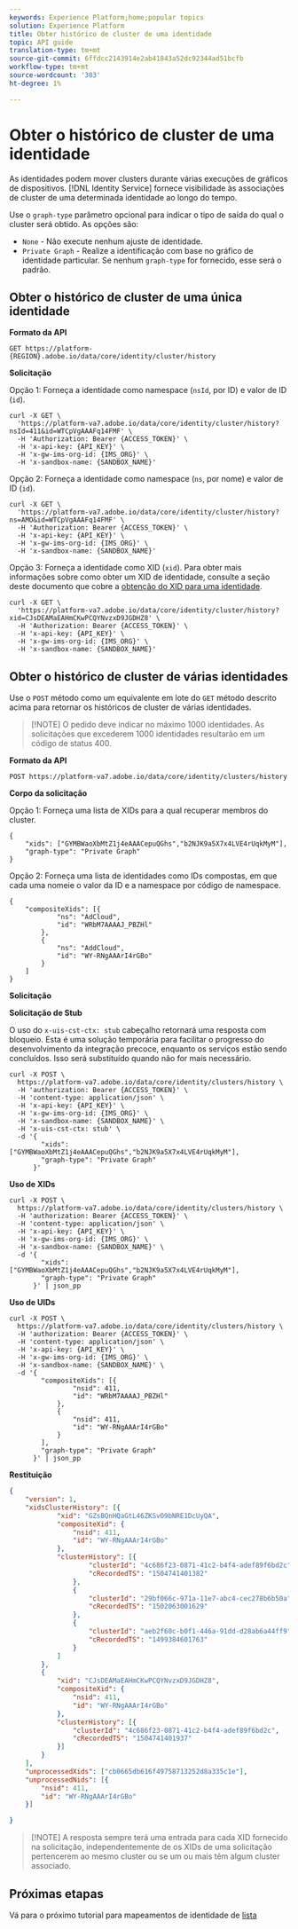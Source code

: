 ```yaml
---
keywords: Experience Platform;home;popular topics
solution: Experience Platform
title: Obter histórico de cluster de uma identidade
topic: API guide
translation-type: tm+mt
source-git-commit: 6ffdcc2143914e2ab41843a52dc92344ad51bcfb
workflow-type: tm+mt
source-wordcount: '303'
ht-degree: 1%

---
```



# Obter o histórico de cluster de uma identidade

As identidades podem mover clusters durante várias execuções de gráficos de dispositivos. [!DNL Identity Service] fornece visibilidade às associações de cluster de uma determinada identidade ao longo do tempo.

Use o `graph-type` parâmetro opcional para indicar o tipo de saída do qual o cluster será obtido. As opções são:

- `None` - Não execute nenhum ajuste de identidade.
- `Private Graph` - Realize a identificação com base no gráfico de identidade particular. Se nenhum `graph-type` for fornecido, esse será o padrão.

## Obter o histórico de cluster de uma única identidade

**Formato da API**

```http
GET https://platform-{REGION}.adobe.io/data/core/identity/cluster/history
```

**Solicitação**

Opção 1: Forneça a identidade como namespace (`nsId`, por ID) e valor de ID (`id`).

```shell
curl -X GET \
  'https://platform-va7.adobe.io/data/core/identity/cluster/history?nsId=411&id=WTCpVgAAAFq14FMF' \
  -H 'Authorization: Bearer {ACCESS_TOKEN}' \
  -H 'x-api-key: {API_KEY}' \
  -H 'x-gw-ims-org-id: {IMS_ORG}' \
  -H 'x-sandbox-name: {SANDBOX_NAME}'
```

Opção 2: Forneça a identidade como namespace (`ns`, por nome) e valor de ID (`id`).

```shell
curl -X GET \
  'https://platform-va7.adobe.io/data/core/identity/cluster/history?ns=AMO&id=WTCpVgAAAFq14FMF' \
  -H 'Authorization: Bearer {ACCESS_TOKEN}' \
  -H 'x-api-key: {API_KEY}' \
  -H 'x-gw-ims-org-id: {IMS_ORG}' \
  -H 'x-sandbox-name: {SANDBOX_NAME}'
```

Opção 3: Forneça a identidade como XID (`xid`). Para obter mais informações sobre como obter um XID de identidade, consulte a seção deste documento que cobre a [obtenção do XID para uma identidade](./list-native-id.md).

```shell
curl -X GET \
  'https://platform-va7.adobe.io/data/core/identity/cluster/history?xid=CJsDEAMaEAHmCKwPCQYNvzxD9JGDHZ8' \
  -H 'Authorization: Bearer {ACCESS_TOKEN}' \
  -H 'x-api-key: {API_KEY}' \
  -H 'x-gw-ims-org-id: {IMS_ORG}' \
  -H 'x-sandbox-name: {SANDBOX_NAME}'
```

## Obter o histórico de cluster de várias identidades

Use o `POST` método como um equivalente em lote do `GET` método descrito acima para retornar os históricos de cluster de várias identidades.

>[!NOTE] O pedido deve indicar no máximo 1000 identidades. As solicitações que excederem 1000 identidades resultarão em um código de status 400.

**Formato da API**

```http
POST https://platform-va7.adobe.io/data/core/identity/clusters/history
```

**Corpo da solicitação**

Opção 1: Forneça uma lista de XIDs para a qual recuperar membros do cluster.

```shell
{
    "xids": ["GYMBWaoXbMtZ1j4eAAACepuQGhs","b2NJK9a5X7x4LVE4rUqkMyM"],
    "graph-type": "Private Graph"
}
```

Opção 2: Forneça uma lista de identidades como IDs compostas, em que cada uma nomeie o valor da ID e a namespace por código de namespace.

```shell
{
    "compositeXids": [{
            "ns": "AdCloud",
            "id": "WRbM7AAAAJ_PBZHl"
        },
        {
            "ns": "AddCloud",
            "id": "WY-RNgAAArI4rGBo"
        }
    ]
}
```

**Solicitação**

**Solicitação de Stub**

O uso do `x-uis-cst-ctx: stub` cabeçalho retornará uma resposta com bloqueio. Esta é uma solução temporária para facilitar o progresso do desenvolvimento da integração precoce, enquanto os serviços estão sendo concluídos. Isso será substituído quando não for mais necessário.

```shell
curl -X POST \
  https://platform-va7.adobe.io/data/core/identity/clusters/history \
  -H 'authorization: Bearer {ACCESS_TOKEN}' \
  -H 'content-type: application/json' \
  -H 'x-api-key: {API_KEY}' \
  -H 'x-gw-ims-org-id: {IMS_ORG}' \
  -H 'x-sandbox-name: {SANDBOX_NAME}' \
  -H 'x-uis-cst-ctx: stub' \
  -d '{
        "xids": ["GYMBWaoXbMtZ1j4eAAACepuQGhs","b2NJK9a5X7x4LVE4rUqkMyM"],
        "graph-type": "Private Graph"
      }'
```

**Uso de XIDs**

```shell
curl -X POST \
  https://platform-va7.adobe.io/data/core/identity/clusters/history \
  -H 'authorization: Bearer {ACCESS_TOKEN}' \
  -H 'content-type: application/json' \
  -H 'x-api-key: {API_KEY}' \
  -H 'x-gw-ims-org-id: {IMS_ORG}' \
  -H 'x-sandbox-name: {SANDBOX_NAME}' \
  -d '{
        "xids": ["GYMBWaoXbMtZ1j4eAAACepuQGhs","b2NJK9a5X7x4LVE4rUqkMyM"],
        "graph-type": "Private Graph"
      }' | json_pp
```

**Uso de UIDs**

```shell
curl -X POST \
  https://platform-va7.adobe.io/data/core/identity/clusters/history \
  -H 'authorization: Bearer {ACCESS_TOKEN}' \
  -H 'content-type: application/json' \
  -H 'x-api-key: {API_KEY}' \
  -H 'x-gw-ims-org-id: {IMS_ORG}' \
  -H 'x-sandbox-name: {SANDBOX_NAME}' \
  -d '{
        "compositeXids": [{
                "nsid": 411,
                "id": "WRbM7AAAAJ_PBZHl"
            },
            {
                "nsid": 411,
                "id": "WY-RNgAAArI4rGBo"
            }
        ],
        "graph-type": "Private Graph"
      }' | json_pp
```

**Restituição**

```json
{
    "version": 1,
    "xidsClusterHistory": [{
            "xid": "GZsBQnHQaGtL46ZKSvO9bNRE1DcUyQA",
            "compositeXid": {
                "nsid": 411,
                "id": "WY-RNgAAArI4rGBo"
            },
            "clusterHistory": [{
                    "clusterId": "4c686f23-0871-41c2-b4f4-adef89f6bd2c",
                    "cRecordedTS": "1504741401382"
                },
                {
                    "clusterId": "29bf066c-971a-11e7-abc4-cec278b6b50a",
                    "cRecordedTS": "1502063001629"
                },
                {
                    "clusterId": "aeb2f60c-b0f1-446a-91dd-d28ab6a44ff9",
                    "cRecordedTS": "1499384601763"
                }
            ]
        },
        {
            "xid": "CJsDEAMaEAHmCKwPCQYNvzxD9JGDHZ8",
            "compositeXid": {
                "nsid": 411,
                "id": "WY-RNgAAArI4rGBo"
            },
            "clusterHistory": [{
                "clusterId": "4c686f23-0871-41c2-b4f4-adef89f6bd2c",
                "cRecordedTS": "1504741401937"
            }]
        }
    ],
    "unprocessedXids": ["cb0665db616f49758713252d8a335c1e"],
    "unprocessedNids": [{
        "nsid": 411,
        "id": "WY-RNgAAArI4rGBo"
    }]

}
```

>[!NOTE] A resposta sempre terá uma entrada para cada XID fornecido na solicitação, independentemente de os XIDs de uma solicitação pertencerem ao mesmo cluster ou se um ou mais têm algum cluster associado.

## Próximas etapas

Vá para o próximo tutorial para mapeamentos de identidade de [lista](./list-identity-mappings.md)